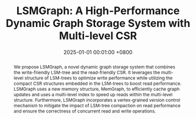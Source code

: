 ---
title:          "LSMGraph: A High-Performance Dynamic Graph Storage System with Multi-level CSR"
date:           2025-01-01 00:01:00 +0800
selected:       true
pub:            "Proceedings of the International Conference on Management of Data (SIGMOD)"
# pub_pre:        "Submitted to "
# pub_post:       'Under review.'
# pub_last:       ' <span class="badge badge-pill badge-publication badge-success">Spotlight</span>'
pub_date:       "2025"

abstract: >-
  We propose LSMGraph, a novel dynamic graph storage system that combines the write-friendly LSM-tree and the read-friendly CSR. It leverages the multi-level structure of LSM-trees to optimize write performance while utilizing the compact CSR structures embedded in the LSM-trees to boost read performance. LSMGraph uses a new memory structure, MemGraph, to efficiently cache graph updates and uses a multi-level index to speed up reads within the multi-level structure. Furthermore, LSMGraph incorporates a vertex-grained version control mechanism to mitigate the impact of LSM-tree compaction on read performance and ensure the correctness of concurrent read and write operations.
cover:          /assets/images/covers/sigmod25-lsmgraph.jpg
authors:
  - "<b style='font-weight:900;color:#000;'>Song Yu</b>"
  - Shufeng Gong
  - Qian Tao
  - Sijie Shen
  - Wenyuan Yu
  - Pengxi Liu
  - Zhixin Zhang
  - Hongfu Li
  - Xiaojian Luo
  - Ge Yu
  - Jingren Zhou
links:
  Paper: https://dl.acm.org/doi/10.1145/3698818
  # Code: https://github.com/iDC-NEU/NeutronRAG
---